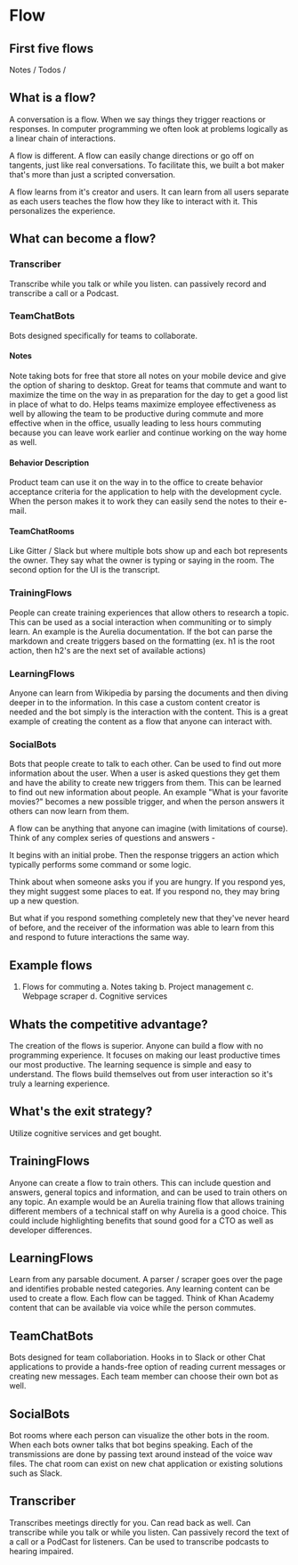 # Flow

## First five flows

Notes / Todos /

## What is a flow?

A conversation is a flow.  When we say things they trigger reactions or responses.  In computer programming we often look at problems logically as a linear chain of interactions.

A flow is different.  A flow can easily change directions or go off on tangents, just like real conversations.  To facilitate this, we built a bot maker that's more than just a scripted conversation.

A flow learns from it's creator and users.  It can learn from all users separate as each users teaches the flow how they like to interact with it.  This personalizes the experience.


## What can become a flow?

### Transcriber

Transcribe while you talk or while you listen.  can passively record and transcribe a call or a Podcast.


### TeamChatBots

Bots designed specifically for teams to collaborate.

#### Notes

Note taking bots for free that store all notes on your mobile device and give the option of sharing to desktop.  Great for teams that commute and want to maximize the time on the way in as preparation for the day to get a good list in place of what to do.  Helps teams maximize employee effectiveness as well by allowing the team to be productive during commute and more effective when in the office, usually leading to less hours commuting because you can leave work earlier and continue working on the way home as well.

#### Behavior Description

Product team can use it on the way in to the office to create behavior acceptance criteria for the application to help with the development cycle.  When the person makes it to work they can easily send the notes to their e-mail.

#### TeamChatRooms

Like Gitter / Slack but where multiple bots show up and each bot represents the owner.  They say what the owner is typing or saying in the room.  The second option for the UI is the transcript.


### TrainingFlows

People can create training experiences that allow others to research a topic.  This can be used as a social interaction when communiting or to simply learn.  An example is the Aurelia documentation.  If the bot can parse the markdown and create triggers based on the formatting (ex. h1 is the root action, then h2's are the next set of available actions)


### LearningFlows

Anyone can learn from Wikipedia by parsing the documents and then diving deeper in to the information.  In this case a custom content creator is needed and the bot simply is the interaction with the content.  This is a great example of creating the content as a flow that anyone can interact with.

### SocialBots

Bots that people create to talk to each other.  Can be used to find out more information about the user.  When a user is asked questions they get them and have the ability to create new triggers from them.  This can be learned to find out new information about people.  An example "What is your favorite movies?" becomes a new possible trigger, and when the person answers it others can now learn from them.



A flow can be anything that anyone can imagine (with limitations of course).  Think of any complex series of questions and answers -

It begins with an initial probe.  Then the response triggers an action which typically performs some command or some logic.

Think about when someone asks you if you are hungry.  If you respond yes, they might suggest some places to eat.  If you respond no, they may bring up a new question.

But what if you respond something completely new that they've never heard of before, and the receiver of the information was able to learn from this and respond to future interactions the same way.


## Example flows

1. Flows for commuting
  a. Notes taking
  b. Project management
  c. Webpage scraper
  d. Cognitive services


## Whats the competitive advantage?

The creation of the flows is superior.  Anyone can build a flow with no programming experience.
It focuses on making our least productive times our most productive.
The learning sequence is simple and easy to understand.
The flows build themselves out from user interaction so it's truly a learning experience.


## What's the exit strategy?

Utilize cognitive services and get bought.








## TrainingFlows

Anyone can create a flow to train others.  This can include question and answers, general topics and information, and can be used to train others on any topic.  An example would be an Aurelia training flow that allows training different members of a technical staff on why Aurelia is a good choice.  This could include highlighting benefits that sound good for a CTO as well as developer differences.


## LearningFlows

Learn from any parsable document.  A parser / scraper goes over the page and identifies probable nested categories.  Any learning content can be used to create a flow.  Each flow can be tagged.  Think of Khan Academy content that can be available via voice while the person commutes.


## TeamChatBots

Bots designed for team collaboriation.  Hooks in to Slack or other Chat applications to provide a hands-free option of reading current messages or creating new messages.  Each team member can choose their own bot as well.


## SocialBots

Bot rooms where each person can visualize the other bots in the room.  When each bots owner talks that bot begins speaking.  Each of the transmissions are done by passing text around instead of the voice wav files.  The chat room can exist on new chat application or existing solutions such as Slack.


## Transcriber

Transcribes meetings directly for you.  Can read back as well.  Can transcribe while you talk or while you listen.  Can passively record the text of a call or a PodCast for listeners.  Can be used to transcribe podcasts to hearing impaired.

